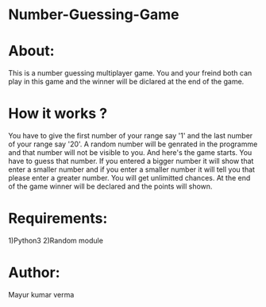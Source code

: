 # Number-Guessing-Game
# About:
This is a number guessing multiplayer game. You and your freind both can play in this game and the winner will be diclared at the end of the game.
# How it works ?
You have to give the first number of your range say '1' and the last number of your range say '20'. A random number will be genrated in the programme
and that number will not be visible to you. And here's the game starts. You have to guess that number. If you entered a bigger number it will show that enter
a smaller number and if you enter a smaller number it will tell you that please enter a greater number. You will get unlimitted chances. At the 
end of the game winner will be declared and the points will shown.
# Requirements:
1)Python3
2)Random module
# Author:
Mayur kumar verma
